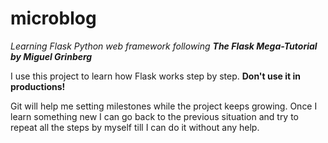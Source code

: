 # microblog
*Learning Flask Python web framework following **The Flask Mega-Tutorial by Miguel Grinberg***

I use this project to learn how Flask works step by step. **Don't use it in productions!**

Git will help me setting milestones while the project keeps growing. Once I learn something new I can go back to the previous situation and try to repeat all the steps by myself till I can do it without any help.

